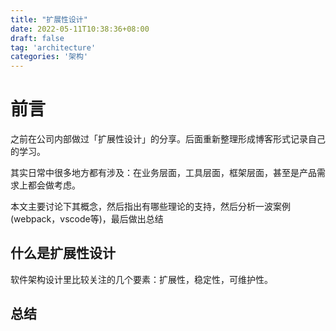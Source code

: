```yaml
---
title: "扩展性设计"
date: 2022-05-11T10:38:36+08:00
draft: false
tag: 'architecture'
categories: '架构'
---
```


# 前言

之前在公司内部做过「扩展性设计」的分享。后面重新整理形成博客形式记录自己的学习。

其实日常中很多地方都有涉及：在业务层面，工具层面，框架层面，甚至是产品需求上都会做考虑。

本文主要讨论下其概念，然后指出有哪些理论的支持，然后分析一波案例(webpack，vscode等)，最后做出总结


## 什么是扩展性设计

软件架构设计里比较关注的几个要素：扩展性，稳定性，可维护性。





## 总结
